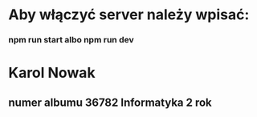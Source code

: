# Aby włączyć server należy wpisać:
### npm run start albo npm run dev

# Karol Nowak
## numer albumu 36782 Informatyka 2 rok
